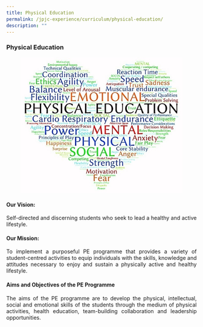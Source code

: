 ```yaml
---
title: Physical Education
permalink: /jpjc-experience/curriculum/physical-education/
description: ""
---
```



### **Physical Education**
<center>
<img src="/images/PE%201.jpg" 
     style="width:85%"></center>
<div align=justify>
<h4><strong>Our Vision:</strong></h4>
	<p>Self-directed and discerning students who seek to lead a healthy and active lifestyle.</p>

<h4><strong>Our Mission:</strong></h4>
<p>
To implement a purposeful PE programme that provides a variety of student-centred activities to equip individuals with the skills, knowledge and attitudes necessary to enjoy and sustain a physically active and healthy lifestyle.</p>

<strong><h4>Aims and Objectives of the PE Programme</strong></h4>
<p>
The aims of the PE programme are to develop the physical, intellectual, social and emotional skills of the students through the medium of physical activities, health education, team-building collaboration and leadership opportunities.</p>
</div>